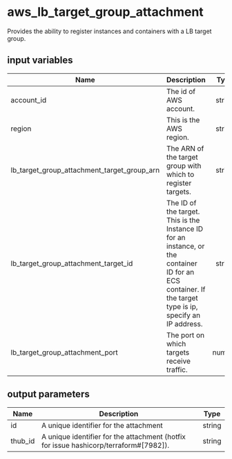 # aws_lb_target_group_attachment

Provides the ability to register instances and containers with a LB target group.

## input variables

| Name | Description | Type | Default | Required |
|------|-------------|:----:|:-----:|:-----:|
|account_id|The id of AWS account.|string||Yes|
|region|This is the AWS region.|string|us-east-1|Yes|
|lb_target_group_attachment_target_group_arn|The ARN of the target group with which to register targets.|string||Yes|
|lb_target_group_attachment_target_id|The ID of the target. This is the Instance ID for an instance, or the container ID for an ECS container. If the target type is ip, specify an IP address.|string||Yes|
|lb_target_group_attachment_port|The port on which targets receive traffic.|number|80|No|

## output parameters

| Name | Description | Type |
|------|-------------|:----:|
|id|A unique identifier for the attachment|string|
|thub_id|A unique identifier for the attachment (hotfix for issue hashicorp/terraform#[7982]).|string|

